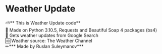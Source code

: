 # Weather Update
⛅** This is Weather Update code**  
🐍 Made on Python 3.10.5, Requests and Beautiful Soap 4 packages (bs4)  
🌌 Gets weather updates from Google Search  
🆔 Weather source: The Weather Channel  
✏*** Made by Ruslan Suleymanov***
